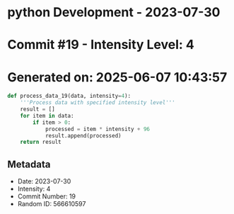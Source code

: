 ﻿# python Development - 2023-07-30
# Commit #19 - Intensity Level: 4
# Generated on: 2025-06-07 10:43:57
```python
def process_data_19(data, intensity=4):
    '''Process data with specified intensity level'''
    result = []
    for item in data:
        if item > 0:
            processed = item * intensity + 96
            result.append(processed)
    return result
```
## Metadata
- Date: 2023-07-30
- Intensity: 4
- Commit Number: 19
- Random ID: 566610597
